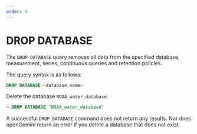 ```yaml
---
order: 9
---
```


# DROP DATABASE

The `DROP DATABASE` query removes all data from the specified database, measurement, series, continuous queries and retention policies.

The query syntax is as follows:

```sql
DROP DATABASE <database_name>
```

Delete the database `NOAA_water_database`:
```sql
> DROP DATABASE "NOAA_water_database"
```

A successful `DROP DATABASE` command does not return any results. Nor does openGemini return an error if you delete a database that does not exist.